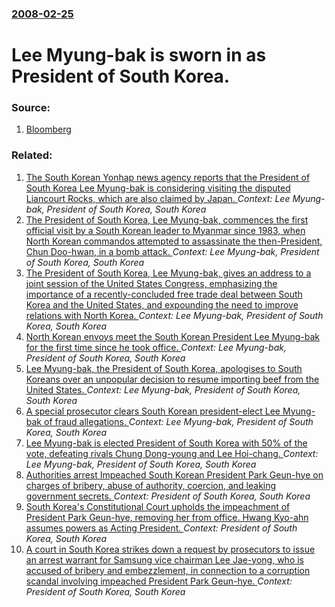 ### [2008-02-25](/news/2008/02/25/index.md)

#  Lee Myung-bak is sworn in as President of South Korea. 




### Source:

1. [Bloomberg](http://www.bloomberg.com/apps/news?pid=20601087&sid=aalzw5P8gkNI)

### Related:

1. [The South Korean Yonhap news agency reports that the President of South Korea Lee Myung-bak is considering visiting the disputed Liancourt Rocks, which are also claimed by Japan. ](/news/2012/08/10/the-south-korean-yonhap-news-agency-reports-that-the-president-of-south-korea-lee-myung-bak-is-considering-visiting-the-disputed-liancourt-r.md) _Context: Lee Myung-bak, President of South Korea, South Korea_
2. [The President of South Korea, Lee Myung-bak, commences the first official visit by a South Korean leader to Myanmar since 1983, when North Korean commandos attempted to assassinate the then-President, Chun Doo-hwan, in a bomb attack. ](/news/2012/05/14/the-president-of-south-korea-lee-myung-bak-commences-the-first-official-visit-by-a-south-korean-leader-to-myanmar-since-1983-when-north-k.md) _Context: Lee Myung-bak, President of South Korea, South Korea_
3. [The President of South Korea, Lee Myung-bak, gives an address to a joint session of the United States Congress, emphasizing the importance of a recently-concluded free trade deal between South Korea and the United States, and expounding the need to improve relations with North Korea. ](/news/2011/10/13/the-president-of-south-korea-lee-myung-bak-gives-an-address-to-a-joint-session-of-the-united-states-congress-emphasizing-the-importance-o.md) _Context: Lee Myung-bak, President of South Korea, South Korea_
4. [ North Korean envoys meet the South Korean President Lee Myung-bak for the first time since he took office. ](/news/2009/08/23/north-korean-envoys-meet-the-south-korean-president-lee-myung-bak-for-the-first-time-since-he-took-office.md) _Context: Lee Myung-bak, President of South Korea, South Korea_
5. [ Lee Myung-bak, the President of South Korea, apologises to South Koreans over an unpopular decision to resume importing beef from the United States. ](/news/2008/06/19/lee-myung-bak-the-president-of-south-korea-apologises-to-south-koreans-over-an-unpopular-decision-to-resume-importing-beef-from-the-unite.md) _Context: Lee Myung-bak, President of South Korea, South Korea_
6. [ A special prosecutor clears South Korean president-elect Lee Myung-bak of fraud allegations. ](/news/2008/02/21/a-special-prosecutor-clears-south-korean-president-elect-lee-myung-bak-of-fraud-allegations.md) _Context: Lee Myung-bak, President of South Korea, South Korea_
7. [ Lee Myung-bak is elected President of South Korea with 50% of the vote, defeating rivals Chung Dong-young and Lee Hoi-chang. ](/news/2007/12/19/lee-myung-bak-is-elected-president-of-south-korea-with-50-of-the-vote-defeating-rivals-chung-dong-young-and-lee-hoi-chang.md) _Context: Lee Myung-bak, President of South Korea, South Korea_
8. [Authorities arrest Impeached South Korean President Park Geun-hye on charges of bribery, abuse of authority, coercion, and leaking government secrets. ](/news/2017/03/30/authorities-arrest-impeached-south-korean-president-park-geun-hye-on-charges-of-bribery-abuse-of-authority-coercion-and-leaking-governmen.md) _Context: President of South Korea, South Korea_
9. [South Korea's Constitutional Court upholds the impeachment of President Park Geun-hye, removing her from office. Hwang Kyo-ahn assumes powers as Acting President. ](/news/2017/03/10/south-korea-s-constitutional-court-upholds-the-impeachment-of-president-park-geun-hye-removing-her-from-office-hwang-kyo-ahn-assumes-power.md) _Context: President of South Korea, South Korea_
10. [A court in South Korea strikes down a request by prosecutors to issue an arrest warrant for Samsung vice chairman Lee Jae-yong, who is accused of bribery and embezzlement, in connection to a corruption scandal involving impeached President Park Geun-hye. ](/news/2017/01/19/a-court-in-south-korea-strikes-down-a-request-by-prosecutors-to-issue-an-arrest-warrant-for-samsung-vice-chairman-lee-jae-yong-who-is-accus.md) _Context: President of South Korea, South Korea_
